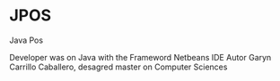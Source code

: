 # JPOS
Java Pos 

Developer was on Java with the Frameword Netbeans IDE
Autor Garyn Carrillo Caballero, desagred master on Computer Sciences

